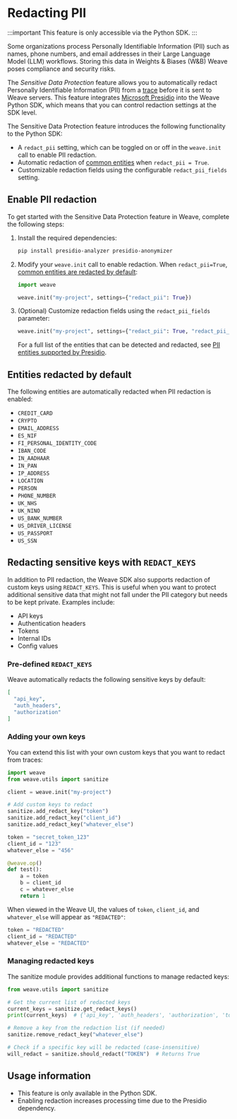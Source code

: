 # Redacting PII

:::important
This feature is only accessible via the Python SDK.
:::

Some organizations process Personally Identifiable Information (PII) such as names, phone numbers, and email addresses in their Large Language Model (LLM) workflows. Storing this data in Weights & Biases (W&B) Weave poses compliance and security risks.

The _Sensitive Data Protection_ feature allows you to automatically redact Personally Identifiable Information (PII) from a [trace](../tracking/index.md) before it is sent to Weave servers. This feature integrates [Microsoft Presidio](https://microsoft.github.io/presidio/) into the Weave Python SDK, which means that you can control redaction settings at the SDK level.

The Sensitive Data Protection feature introduces the following functionality to the Python SDK:

- A `redact_pii` setting, which can be toggled on or off in the `weave.init` call to enable PII redaction.
- Automatic redaction of [common entities](#entities-redacted-by-default) when `redact_pii = True`.
- Customizable redaction fields using the configurable `redact_pii_fields` setting.

## Enable PII redaction

To get started with the Sensitive Data Protection feature in Weave, complete the following steps:

1. Install the required dependencies:

    ```bash
    pip install presidio-analyzer presidio-anonymizer
    ```

2. Modify your `weave.init` call to enable redaction. When `redact_pii=True`, [common entities are redacted by default](#entities-redacted-by-default):

    ```python
    import weave

    weave.init("my-project", settings={"redact_pii": True})
    ```

3. (Optional) Customize redaction fields using the `redact_pii_fields` parameter:

    ```python
    weave.init("my-project", settings={"redact_pii": True, "redact_pii_fields":["CREDIT_CARD", "US_SSN"]})
    ```

    For a full list of the entities that can be detected and redacted, see [PII entities supported by Presidio](https://microsoft.github.io/presidio/supported_entities/).

## Entities redacted by default

The following entities are automatically redacted when PII redaction is enabled:

- `CREDIT_CARD`
- `CRYPTO`
- `EMAIL_ADDRESS`
- `ES_NIF`
- `FI_PERSONAL_IDENTITY_CODE`
- `IBAN_CODE`
- `IN_AADHAAR`
- `IN_PAN`
- `IP_ADDRESS`
- `LOCATION`
- `PERSON`
- `PHONE_NUMBER`
- `UK_NHS`
- `UK_NINO`
- `US_BANK_NUMBER`
- `US_DRIVER_LICENSE`
- `US_PASSPORT`
- `US_SSN`

## Redacting sensitive keys with `REDACT_KEYS`

In addition to PII redaction, the Weave SDK also supports redaction of custom keys using `REDACT_KEYS`. This is useful when you want to protect additional sensitive data that might not fall under the PII category but needs to be kept private. Examples include:

- API keys
- Authentication headers
- Tokens
- Internal IDs
- Config values

### Pre-defined `REDACT_KEYS`

Weave automatically redacts the following sensitive keys by default:

```json
[
  "api_key",
  "auth_headers",
  "authorization"
]
```

### Adding your own keys

You can extend this list with your own custom keys that you want to redact from traces:

```python
import weave
from weave.utils import sanitize

client = weave.init("my-project")

# Add custom keys to redact
sanitize.add_redact_key("token")
sanitize.add_redact_key("client_id")
sanitize.add_redact_key("whatever_else")

token = "secret_token_123"
client_id = "123"
whatever_else = "456"

@weave.op()
def test():
    a = token
    b = client_id
    c = whatever_else
    return 1
```

When viewed in the Weave UI, the values of `token`, `client_id`, and `whatever_else` will appear as `"REDACTED"`:

```python
token = "REDACTED"
client_id = "REDACTED"
whatever_else = "REDACTED"
```

### Managing redacted keys

The sanitize module provides additional functions to manage redacted keys:

```python
from weave.utils import sanitize

# Get the current list of redacted keys
current_keys = sanitize.get_redact_keys()
print(current_keys)  # {'api_key', 'auth_headers', 'authorization', 'token', 'client_id', 'whatever_else'}

# Remove a key from the redaction list (if needed)
sanitize.remove_redact_key("whatever_else")

# Check if a specific key will be redacted (case-insensitive)
will_redact = sanitize.should_redact("TOKEN")  # Returns True
```

## Usage information

- This feature is only available in the Python SDK.
- Enabling redaction increases processing time due to the Presidio dependency.

